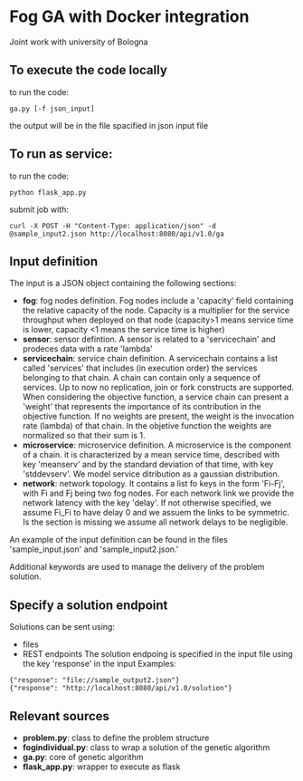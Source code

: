# Fog GA with Docker integration
Joint work with university of Bologna
## To execute the code locally
to run the code:
```
ga.py [-f json_input]
```

the output will be in the file spacified in json input file
## To run as service:
to run the code:
```
python flask_app.py
```

submit job with: 
```
curl -X POST -H "Content-Type: application/json" -d @sample_input2.json http://localhost:8080/api/v1.0/ga
```
## Input definition
The input is a JSON object containing the following sections:
- **fog**: fog nodes definition. Fog nodes include a 'capacity' field containing the relative capacity of the node. Capacity is a multiplier for the service throughput when deployed on that node (capacity>1 means service time is lower, capacity <1 means the service time is higher)
- **sensor**: sensor defintion. A sensor is related to a 'servicechain' and prodeces data with a rate 'lambda'
- **servicechain**: service chain definition. A servicechain contains a list called 'services' that includes (in execution order) the services belonging to that chain. A chain can contain only a sequence of services. Up to now no replication, join or fork constructs are supported. When considering the objective function, a service chain can present a 'weight' that represents the importance of its contribution in the objective function. If no weights are present, the weight is the invocation rate (lambda) of that chain. In the objetive function the weights are normalized so that their sum is 1. 
- **microservice**: microservice definition. A microservice is the component of a chain. it is characterized by a mean service time, described with key 'meanserv' and by the standard deviation of that time, with key 'stddevserv'. We model service ditribution as a gaussian distribution.
- **network**: network topology. It contains a list fo keys in the form 'Fi-Fj', with Fi and Fj being two fog nodes. For each network link we provide the network latency with the key 'delay'. If not otherwise specified, we assume Fi_Fi to have delay 0 and we assuem the links to be symmetric. Is the section is missing we assume all network delays to be negligible.

An example of the input definition can be found in the files 'sample_input.json' and 'sample_input2.json.'

Additional keywords are used to manage the delivery of the problem solution.
## Specify a solution endpoint
Solutions can be sent using:
- files
- REST endpoints
The solution endpoing is specified in the input file using the key 'response' in the input
Examples:
```
{"response": "file://sample_output2.json"}
{"response": "http://localhost:8080/api/v1.0/solution"}
```
## Relevant sources
- **problem.py**: class to define the problem structure
- **fogindividual.py**: class to wrap a solution of the genetic algorithm
- **ga.py**: core of genetic algorithm
- **flask_app.py**: wrapper to execute as flask
